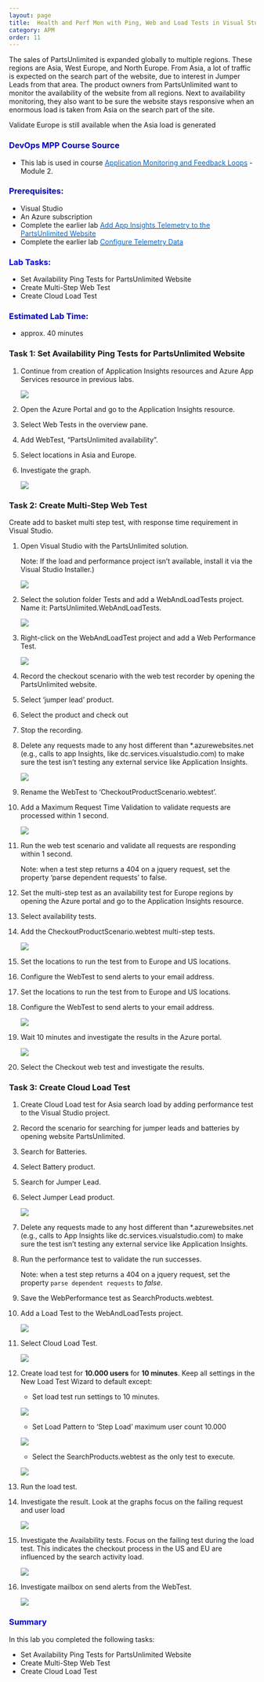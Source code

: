 ```yaml
---
layout: page
title:  Health and Perf Mon with Ping, Web and Load Tests in Visual Studio
category: APM
order: 11
---
```



The sales of PartsUnlimited is expanded globally to multiple regions. These regions are Asia, West Europe, and North Europe. From Asia, a lot of traffic is expected on the search part of the website, due to interest in Jumper Leads from that area. The product owners from PartsUnlimited want to monitor the availability of the website from all regions. Next to availability monitoring, they also want to be sure the website stays responsive when an enormous load is taken from Asia on the search part of the site.  

Validate Europe is still available when the Asia load is generated

<h3><span style="color: #0000CD;">DevOps MPP Course Source </span></h3>

- This lab is used in course <a href="https://www.edx.org/course/application-monitoring-feedback-loops-microsoft-devops200-7x-0" target="_blank"><span style="color: #0066cc;" color="#0066cc"> Application Monitoring and Feedback Loops</span></a> - Module 2.



<h3><span style="color: #0000CD;">Prerequisites:</span></h3>

- Visual Studio
- An Azure subscription
- Complete the earlier lab <a href="https://microsoft.github.io/PartsUnlimited/apm/200.6x-APM-AddAppInsightsTelemetrytoPUwebsite.html" target="_blank"><span style="color: #0066cc;" color="#0066cc"> Add App Insights Telemetry to the PartsUnlimited Website</span></a> 
- Complete the earlier lab <a href="https://microsoft.github.io/PartsUnlimited/apm/200.6x-APM-ConfigTelemetryData.html" target="_blank"><span style="color: #0066cc;" color="#0066cc"> Configure Telemetry Data </span></a> 



<h3><span style="color: #0000CD;">Lab Tasks: </span></h3>

- Set Availability Ping Tests for PartsUnlimited Website  
- Create Multi-Step Web Test  
- Create Cloud Load Test  





<h3><span style="color: #0000CD;">Estimated Lab Time:</span></h3>

- approx. 40 minutes  



### Task 1: Set Availability Ping Tests for PartsUnlimited Website  



1.	Continue from creation of Application Insights resources and Azure App Services resource in previous labs.   




    ![](../assets/healthperfmonitoring-jan2018/healthperfmon_1.png)



2. Open the Azure Portal and go to the Application Insights resource.  

3. Select Web Tests in the overview pane.  

4. Add WebTest, “PartsUnlimited availability”.  

5. Select locations in Asia and Europe.  

6. Investigate the graph.  	

    ![](../assets/healthperfmonitoring-jan2018/healthperfmon_2.png)


### Task 2: Create Multi-Step Web Test  

Create add to basket multi step test, with response time requirement in Visual Studio.   

1.	Open Visual Studio with the PartsUnlimited solution.    

    Note: If the load and performance project isn’t available, install it via the Visual Studio Installer.)  


    ![](../assets/healthperfmonitoring-jan2018/healthperfmon_3.png)




2. Select the solution folder Tests and add a WebAndLoadTests project. Name it: PartsUnlimited.WebAndLoadTests.  



    ![](../assets/healthperfmonitoring-jan2018/healthperfmon_4.png)



3. Right-click on the WebAndLoadTest project and add a Web Performance Test.  
    
    ![](../assets/healthperfmonitoring-jan2018/healthperfmon_5.png)






4. Record the checkout scenario with the web test recorder by opening the PartsUnlimited website.  

5. Select ‘jumper lead’ product.  

6. Select the product and check out

7. Stop the recording.  

8. Delete any requests made to any host different than *.azurewebsites.net (e.g., calls to app Insights, like dc.services.visualstudio.com) to make sure the test isn’t testing any external service like Application Insights.  

    ![](../assets/healthperfmonitoring-jan2018/healthperfmon_6.png)



9. Rename the WebTest to ‘CheckoutProductScenario.webtest’.  

10. Add a Maximum Request Time Validation to validate requests are processed within 1 second.  

    
    ![](../assets/healthperfmonitoring-jan2018/healthperfmon_7.png)


11. Run the web test scenario and validate all requests are responding within 1 second. 

    Note: when a test step returns a 404 on a jquery request, set the property ‘parse dependent requests’ to false.  


12. Set the multi-step test as an availability test for Europe regions by opening the Azure portal and go to the Application Insights resource.  
13. Select availability tests.  

14. Add the CheckoutProductScenario.webtest multi-step tests.  

    
    ![](../assets/healthperfmonitoring-jan2018/healthperfmon_8.png) 



15. Set the locations to run the test from to Europe and US locations.  

16. Configure the WebTest to send alerts to your email address.  

17. Set the locations to run the test from to Europe and US locations.  

18. Configure the WebTest to send alerts to your email address.  


    ![](../assets/healthperfmonitoring-jan2018/healthperfmon_9.png) 


19. Wait 10 minutes and investigate the results in the Azure portal.


    ![](../assets/healthperfmonitoring-jan2018/healthperfmon_10.png) 


20. Select the Checkout web test and investigate the results.   



### Task 3: Create Cloud Load Test 


1. Create Cloud Load test for Asia search load by adding performance test to the Visual Studio project.  


2. Record the scenario for searching for jumper leads and batteries by opening website PartsUnlimited.  

4. Search for Batteries.  

5. Select Battery product. 

6. Search for Jumper Lead.  

7. Select Jumper Lead product.  

    ![](../assets/healthperfmonitoring-jan2018/healthperfmon_11.png) 


8. Delete any requests made to any host different than *.azurewebsites.net (e.g., calls to App Insights like dc.services.visualstudio.com) to make sure the test isn’t testing any external service like Application Insights.  

9. Run the performance test to validate the run successes.   

    Note: when a test step returns a 404 on a jquery request, set the property `parse dependent requests` to *false*.  

10. Save the WebPerformance test as SearchProducts.webtest.  

11. Add a Load Test to the WebAndLoadTests project.  


    ![](../assets/healthperfmonitoring-jan2018/healthperfmon_12.png) 


12. Select Cloud Load Test.  


    ![](../assets/healthperfmonitoring-jan2018/healthperfmon_13.png) 

13. Create load test for **10.000 users** for **10 minutes**. Keep all settings in the New Load Test Wizard to default except:  
    - Set load test run settings to 10 minutes.  

    ![](../assets/healthperfmonitoring-jan2018/healthperfmon_14.png) 




    - Set Load Pattern to ‘Step Load’ maximum user count 10.000  


    ![](../assets/healthperfmonitoring-jan2018/healthperfmon_15.png) 

    - Select the SearchProducts.webtest as the only test to execute.  

    ![](../assets/healthperfmonitoring-jan2018/healthperfmon_16.png) 

14. Run the load test.  

15. Investigate the result. Look at the graphs focus on the failing request and user load

    ![](../assets/healthperfmonitoring-jan2018/healthperfmon_17.png) 

16. Investigate the Availability tests. Focus on the failing test during the load test. This indicates the checkout process in the US and EU are influenced by the search activity load.  

    ![](../assets/healthperfmonitoring-jan2018/healthperfmon_18.png) 


17. Investigate mailbox on send alerts from the WebTest.  

    ![](../assets/healthperfmonitoring-jan2018/healthperfmon_19.png)


<h3><span style="color: #0000CD;"> Summary</span></h3>

In this lab you completed the following tasks:
- Set Availability Ping Tests for PartsUnlimited Website  
- Create Multi-Step Web Test  
- Create Cloud Load Test  

